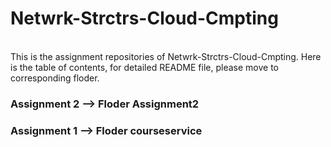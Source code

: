 # Netwrk-Strctrs-Cloud-Cmpting
<br>
This is the assignment repositories of Netwrk-Strctrs-Cloud-Cmpting. Here is the table of contents, for detailed README file, 
please move to corresponding floder.

### Assignment 2 --> Floder Assignment2
### Assignment 1 --> Floder courseservice
